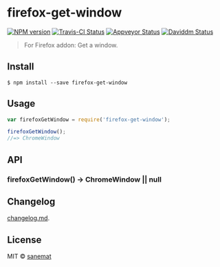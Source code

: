# firefox-get-window

[![NPM version][npm-image]][npm-url] [![Travis-CI Status][travis-image]][travis-url] [![Appveyor Status][appveyor-image]][appveyor-url] [![Daviddm Status][daviddm-image]][daviddm-url]

> For Firefox addon: Get a window.


## Install

```
$ npm install --save firefox-get-window
```


## Usage

```js
var firefoxGetWindow = require('firefox-get-window');

firefoxGetWindow();
//=> ChromeWindow
```



## API

### firefoxGetWindow() -> ChromeWindow || null


## Changelog

[changelog.md](./changelog.md).


## License

MIT © [sanemat](http://sane.jp)


[travis-url]: https://travis-ci.org/dogwalk/firefox-get-window
[travis-image]: https://img.shields.io/travis/dogwalk/firefox-get-window/master.svg?style=flat-square&label=build%20%28linux%29
[appveyor-url]: https://ci.appveyor.com/project/sanemat/firefox-get-window/branch/master
[appveyor-image]: https://img.shields.io/appveyor/ci/sanemat/firefox-get-window/master.svg?style=flat-square&label=build%20%28windows%29
[npm-url]: https://npmjs.org/package/firefox-get-window
[npm-image]: https://img.shields.io/npm/v/firefox-get-window.svg?style=flat-square
[daviddm-url]: https://david-dm.org/dogwalk/firefox-get-window
[daviddm-image]: https://img.shields.io/david/dogwalk/firefox-get-window.svg?style=flat-square
